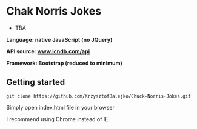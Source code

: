 # Chak Norris Jokes

* TBA


**Language: native JavaScript (no JQuery)**

**API source: www.icndb.com/api**

**Framework: Bootstrap (reduced to minimum)**


## Getting started

`git clone https://github.com/KrzysztofBalejko/Chuck-Norris-Jokes.git`

 Simply open index.html file in your browser

 I recommend using Chrome instead of IE.
